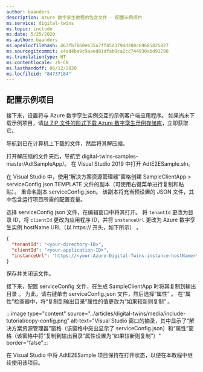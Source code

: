 ```yaml
---
author: baanders
description: Azure 数字孪生教程的包含文件 - 配置示例项目
ms.service: digital-twins
ms.topic: include
ms.date: 5/25/2020
ms.author: baanders
ms.openlocfilehash: 463fb7860eb35a7ff45d3794d200c69685825827
ms.sourcegitcommit: c4ad4ba9c9aaed81dfab9ca2cc744930abd91298
ms.translationtype: HT
ms.contentlocale: zh-CN
ms.lasthandoff: 06/12/2020
ms.locfileid: "84737184"
---
```

## <a name="configure-the-sample-project"></a>配置示例项目

接下来，设置将与 Azure 数字孪生实例交互的示例客户端应用程序。 如果尚未下载示例项目，请[以 ZIP 文件的形式下载 Azure 数字孪生示例存储库](https://github.com/Azure-Samples/digital-twins-samples/archive/master.zip)，立即获取它。 

导航到已在计算机上下载的文件，然后将其解压缩。

打开解压缩的文件夹后，导航至 digital-twins-samples-master/AdtSampleApp/。 在 Visual Studio 2019 中打开 AdtE2ESample.sln。 

在 Visual Studio 中，使用“解决方案资源管理器”窗格创建 SampleClientApp > serviceConfig.json.TEMPLATE 文件的副本（可使用右键菜单进行复制和粘贴）。 重命名副本 serviceConfig.json。 该副本将充当预设置的 JSON 文件，其中包含运行项目所需的配置变量。

选择 serviceConfig.json 文件，在编辑窗口中将其打开。 将 `tenantId` 更改为目录 ID，将 `clientId` 更改为应用程序 ID，并将 `instanceUrl` 更改为 Azure 数字孪生实例 hostName URL（以 https:// 开头，如下所示）   。

```json
{
  "tenantId": "<your-directory-ID>",
  "clientId": "<your-application-ID>",
  "instanceUrl": "https://<your-Azure-Digital-Twins-instance-hostName>"
}
```

保存并关闭该文件。 

接下来，配置 serviceConfig 文件，在生成 SampleClientApp 时将其复制到输出目录 。 为此，请右键单击 serviceConfig.json 文件，然后选择“属性” 。 在“属性”检查器中，将“复制到输出目录”属性的值更改为“如果较新则复制”  。

:::image type="content" source="../articles/digital-twins/media/include-tutorial/copy-config.png" alt-text="Visual Studio 窗口的摘录，其中显示了“解决方案资源管理器”窗格（该窗格中突出显示了 serviceConfig.json）和“属性”窗格（该窗格中将“复制到输出目录”属性设置为“如果较新则复制”）" border="false":::

在 Visual Studio 中将 AdtE2ESample 项目保持在打开状态，以便在本教程中继续使用该项目。

